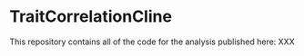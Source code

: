 # TraitCorrelationCline
This repository contains all of the code for the analysis published here: XXX
